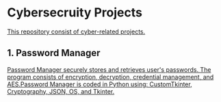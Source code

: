 <!DOCTYPE html>
<html lang="en">
<head>
    <meta charset="UTF-8">
    <meta name="viewport" content="width=device-width, initial-scale=1.0">
</head>
<body>
    <h1>Cybersecruity Projects</h1>
    <p><a href="javascript:window.close();">This repository consist of cyber-related projects.</a></p>
    <h2>1. Password Manager</h2>
    <p><a href="javascript:window.close();">Password Manager securely stores and retrieves user's passwords. The program consists of encryption, decryption, credential management, and AES.Password Manager is coded in Python using: CustomTkinter, Cryptography, JSON, OS, and Tkinter. </a></p>
</body>
</html>
